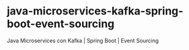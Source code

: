 # java-microservices-kafka-spring-boot-event-sourcing
Java Microservices con Kafka | Spring Boot | Event Sourcing
